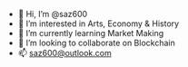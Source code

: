 - 👋 Hi, I’m @saz600
- 👀 I’m interested in Arts, Economy & History
- 🌱 I’m currently learning Market Making
- 💞️ I’m looking to collaborate on Blockchain
- 📫 saz600@outlook.com
<!---
saz600/saz600 is a ✨ special ✨ repository because its `README.md` (this file) appears on your GitHub profile.
You can click the Preview link to take a look at your changes.
--->
